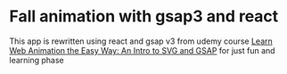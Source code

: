 # Fall animation with gsap3 and react 

This app is rewritten using react and gsap v3 from udemy course [Learn Web Animation the Easy Way: An Intro to SVG and GSAP](https://www.udemy.com/course/learn-web-animation-with-svg-and-gsap) for just fun and learning phase